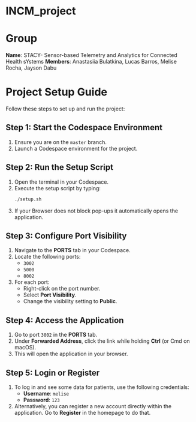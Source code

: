# INCM_project

# Group

**Name**: STACY- Sensor-based Telemetry and Analytics for Connected Health sYstems
**Members**: Anastasiia Bulatkina, Lucas Barros, Melise Rocha, Jayson Dabu
# Project Setup Guide

Follow these steps to set up and run the project:

## Step 1: Start the Codespace Environment
1. Ensure you are on the `master` branch.
2. Launch a Codespace environment for the project.

## Step 2: Run the Setup Script
1. Open the terminal in your Codespace.
2. Execute the setup script by typing:
   ```bash
   ./setup.sh
   ```
3. If your Browser does not block pop-ups it automatically opens the application.
   
## Step 3: Configure Port Visibility
1. Navigate to the **PORTS** tab in your Codespace.
2. Locate the following ports:
   - `3002`
   - `5000`
   - `8002`
3. For each port:
   - Right-click on the port number.
   - Select **Port Visibility**.
   - Change the visibility setting to **Public**.

## Step 4: Access the Application
1. Go to port `3002` in the **PORTS** tab.
2. Under **Forwarded Address**, click the link while holding **Ctrl** (or Cmd on macOS).
3. This will open the application in your browser.

## Step 5: Login or Register
1. To log in and see some data for patients, use the following credentials:
   - **Username**: `melise`
   - **Password**: `123`
2. Alternatively, you can register a new account directly within the application. Go to **Register** in the homepage to do that.



